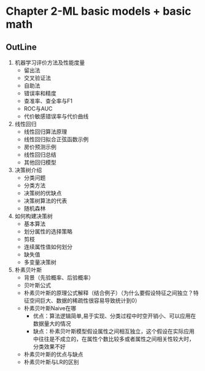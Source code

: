 # Chapter 2-ML basic models + basic math
## OutLine
1. 机器学习评价方法及性能度量
	- 留出法
	- 交叉验证法
	- 自助法
	- 错误率和精度
	- 查准率、查全率与F1
	- ROC与AUC
	- 代价敏感错误率与代价曲线
2. 线性回归
	- 线性回归算法原理
	- 线性回归拟合正弦函数示例
	- 房价预测示例
	- 线性回归总结
	- 其他回归模型
3. 决策树介绍
	- 分类问题
	- 分类方法
	- 决策树的优缺点
	- 决策树算法的代表
	- 随机森林
4. 如何构建决策树
	- 基本算法
	- 划分属性的选择策略
	- 剪枝
	- 连续属性值如何划分
	- 缺失值
	- 多变量决策树
5. 朴素贝叶斯
	- 背景（先验概率、后验概率）
	- 贝叶斯公式
	- 朴素贝叶斯的原理公式解释（结合例子）（为什么要假设特征之间独立？特征空间巨大、数据的稀疏性很容易导致统计到0）
	- 朴素贝叶斯Naive在哪
		- 优点：算法逻辑简单,易于实现、分类过程中时空开销小、可以应用在数据量大的情况
		- 缺点：朴素贝叶斯模型假设属性之间相互独立，这个假设在实际应用中往往是不成立的，在属性个数比较多或者属性之间相关性较大时，分类效果不好
	- 朴素贝叶斯的优点与缺点
	- 朴素贝叶斯与LR的区别
